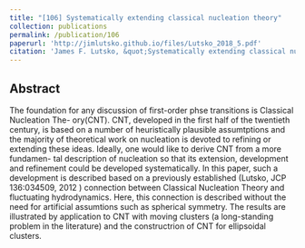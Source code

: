 ```yaml
---
title: "[106] Systematically extending classical nucleation theory"
collection: publications
permalink: /publication/106
paperurl: 'http://jimlutsko.github.io/files/Lutsko_2018_5.pdf'
citation: 'James F. Lutsko, &quot;Systematically extending classical nucleation theory&quot;, <i>New Journal of Physics</i>, <strong>20</strong>, 103015 (2018)'
---
```

Abstract
---
The foundation for any discussion of first-order phse transitions is Classical Nucleation The- ory(CNT). CNT, developed in the first half of the twentieth century, is based on a number of heuristically plausible assumtptions and the majority of theoretical work on nucleation is devoted to refining or extending these ideas. Ideally, one would like to derive CNT from a more fundamen- tal description of nucleation so that its extension, development and refinement could be developed systematically. In this paper, such a development is described based on a previously established (Lutsko, JCP 136:034509, 2012 ) connection between Classical Nucleation Theory and fluctuating hydrodynamics. Here, this connection is described without the need for artificial assumtions such as spherical symmetry. The results are illustrated by application to CNT with moving clusters (a long-standing problem in the literature) and the constructrion of CNT for ellipsoidal clusters.
